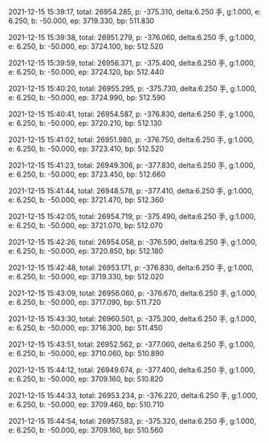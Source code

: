 2021-12-15 15:39:17, total: 26954.285, p: -375.310, delta:6.250 手, g:1.000, e: 6.250, b: -50.000, ep: 3719.330, bp: 511.830

2021-12-15 15:39:38, total: 26951.279, p: -376.060, delta:6.250 手, g:1.000, e: 6.250, b: -50.000, ep: 3724.100, bp: 512.520

2021-12-15 15:39:59, total: 26956.371, p: -375.400, delta:6.250 手, g:1.000, e: 6.250, b: -50.000, ep: 3724.120, bp: 512.440

2021-12-15 15:40:20, total: 26955.295, p: -375.730, delta:6.250 手, g:1.000, e: 6.250, b: -50.000, ep: 3724.990, bp: 512.590

2021-12-15 15:40:41, total: 26954.587, p: -376.830, delta:6.250 手, g:1.000, e: 6.250, b: -50.000, ep: 3720.210, bp: 512.130

2021-12-15 15:41:02, total: 26951.980, p: -376.750, delta:6.250 手, g:1.000, e: 6.250, b: -50.000, ep: 3723.410, bp: 512.520

2021-12-15 15:41:23, total: 26949.306, p: -377.830, delta:6.250 手, g:1.000, e: 6.250, b: -50.000, ep: 3723.450, bp: 512.660

2021-12-15 15:41:44, total: 26948.578, p: -377.410, delta:6.250 手, g:1.000, e: 6.250, b: -50.000, ep: 3721.470, bp: 512.360

2021-12-15 15:42:05, total: 26954.719, p: -375.490, delta:6.250 手, g:1.000, e: 6.250, b: -50.000, ep: 3721.070, bp: 512.070

2021-12-15 15:42:26, total: 26954.058, p: -376.590, delta:6.250 手, g:1.000, e: 6.250, b: -50.000, ep: 3720.850, bp: 512.180

2021-12-15 15:42:48, total: 26953.171, p: -376.830, delta:6.250 手, g:1.000, e: 6.250, b: -50.000, ep: 3719.330, bp: 512.020

2021-12-15 15:43:09, total: 26956.060, p: -376.670, delta:6.250 手, g:1.000, e: 6.250, b: -50.000, ep: 3717.090, bp: 511.720

2021-12-15 15:43:30, total: 26960.501, p: -375.300, delta:6.250 手, g:1.000, e: 6.250, b: -50.000, ep: 3716.300, bp: 511.450

2021-12-15 15:43:51, total: 26952.562, p: -377.060, delta:6.250 手, g:1.000, e: 6.250, b: -50.000, ep: 3710.060, bp: 510.890

2021-12-15 15:44:12, total: 26949.674, p: -377.400, delta:6.250 手, g:1.000, e: 6.250, b: -50.000, ep: 3709.160, bp: 510.820

2021-12-15 15:44:33, total: 26953.234, p: -376.220, delta:6.250 手, g:1.000, e: 6.250, b: -50.000, ep: 3709.460, bp: 510.710

2021-12-15 15:44:54, total: 26957.583, p: -375.320, delta:6.250 手, g:1.000, e: 6.250, b: -50.000, ep: 3709.160, bp: 510.560